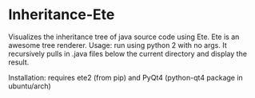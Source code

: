 Inheritance-Ete
===
Visualizes the inheritance tree of java source code using Ete. Ete is an awesome tree renderer.
Usage: run using python 2 with no args. It recursively pulls in .java files below the current directory and display the result.

Installation: requires ete2 (from pip) and PyQt4 (python-qt4 package in ubuntu/arch)
